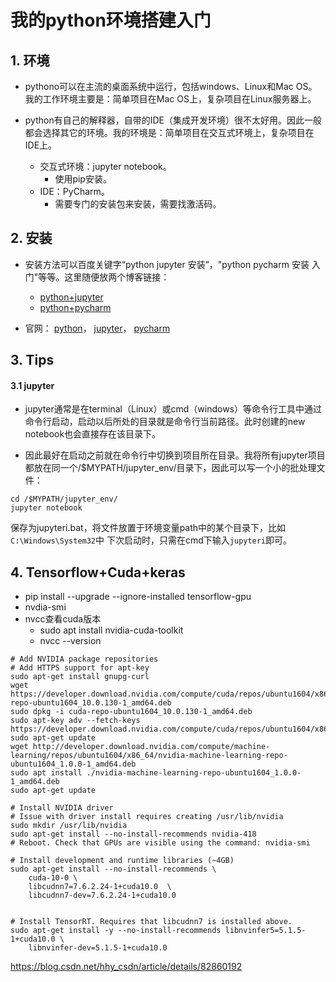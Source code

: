 # 我的python环境搭建入门

## 1. 环境
- pythono可以在主流的桌面系统中运行，包括windows、Linux和Mac OS。我的工作环境主要是：简单项目在Mac OS上，复杂项目在Linux服务器上。

- python有自己的解释器，自带的IDE（集成开发环境）很不太好用。因此一般都会选择其它的环境。我的环境是：简单项目在交互式环境上，复杂项目在IDE上。
  - 交互式环境：jupyter notebook。
    - 使用pip安装。
  - IDE：PyCharm。
    - 需要专门的安装包来安装，需要找激活码。

## 2. 安装
- 安装方法可以百度关键字“python jupyter 安装”，"python pycharm 安装 入门"等等。这里随便放两个博客链接：
  - [python+jupyter](https://www.cnblogs.com/jiangfengtomhuo/p/7987419.html)
  - [python+pycharm](https://www.runoob.com/w3cnote/pycharm-windows-install.html)

- 官网：
[python](https://www.python.org/)，
[jupyter](https://jupyter.org/)，
[pycharm](http://www.jetbrains.com/pycharm/)

## 3. Tips
#### 3.1 jupyter
- jupyter通常是在terminal（Linux）或cmd（windows）等命令行工具中通过命令行启动，启动以后所处的目录就是命令行当前路径。此时创建的new notebook也会直接存在该目录下。

- 因此最好在启动之前就在命令行中切换到项目所在目录。我将所有jupyter项目都放在同一个/$MYPATH/jupyter_env/目录下，因此可以写一个小的批处理文件：
```
cd /$MYPATH/jupyter_env/
jupyter notebook
```
保存为jupyteri.bat，将文件放置于环境变量path中的某个目录下，比如```C:\Windows\System32```中
下次启动时，只需在cmd下输入```jupyteri```即可。


## 4. Tensorflow+Cuda+keras
- pip install --upgrade --ignore-installed tensorflow-gpu
- nvdia-smi
- nvcc查看cuda版本
  - sudo apt install nvidia-cuda-toolkit
  - nvcc --version

```
# Add NVIDIA package repositories
# Add HTTPS support for apt-key
sudo apt-get install gnupg-curl
wget https://developer.download.nvidia.com/compute/cuda/repos/ubuntu1604/x86_64/cuda-repo-ubuntu1604_10.0.130-1_amd64.deb
sudo dpkg -i cuda-repo-ubuntu1604_10.0.130-1_amd64.deb
sudo apt-key adv --fetch-keys https://developer.download.nvidia.com/compute/cuda/repos/ubuntu1604/x86_64/7fa2af80.pub
sudo apt-get update
wget http://developer.download.nvidia.com/compute/machine-learning/repos/ubuntu1604/x86_64/nvidia-machine-learning-repo-ubuntu1604_1.0.0-1_amd64.deb
sudo apt install ./nvidia-machine-learning-repo-ubuntu1604_1.0.0-1_amd64.deb
sudo apt-get update

# Install NVIDIA driver
# Issue with driver install requires creating /usr/lib/nvidia
sudo mkdir /usr/lib/nvidia
sudo apt-get install --no-install-recommends nvidia-418
# Reboot. Check that GPUs are visible using the command: nvidia-smi

# Install development and runtime libraries (~4GB)
sudo apt-get install --no-install-recommends \
    cuda-10-0 \
    libcudnn7=7.6.2.24-1+cuda10.0  \
    libcudnn7-dev=7.6.2.24-1+cuda10.0


# Install TensorRT. Requires that libcudnn7 is installed above.
sudo apt-get install -y --no-install-recommends libnvinfer5=5.1.5-1+cuda10.0 \
    libnvinfer-dev=5.1.5-1+cuda10.0

```

https://blog.csdn.net/hhy_csdn/article/details/82860192
